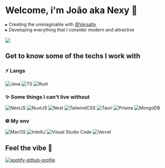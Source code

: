 # Welcome, i'm João aka Nexy 🌱

▸ Creating the unimaginable with <a href="https://github.com/Versatly">@Versatly</a>
<br/>
▸ Developing everything that I consider modern and attractive
<br/>
<br/>
![](https://komarev.com/ghpvc/?username=faxshw&color=006bed)

## Get to know some of the techs I work with
### ⚡ Langs
![Java](https://img.shields.io/badge/Java-ED8B00?style=for-the-badge&logo=openjdk&logoColor=white)
![TS](https://img.shields.io/badge/TypeScript-007ACC?style=for-the-badge&logo=typescript&logoColor=white)
![Rust](https://img.shields.io/badge/Rust-000000?style=for-the-badge&logo=rust&logoColor=white)

### ✨ Some things I can't live without
![NextJS](https://img.shields.io/badge/Next.js-000?logo=nextdotjs&logoColor=fff&style=for-the-badge)
![NuxtJS](https://img.shields.io/badge/nuxt.js-00DC82?style=for-the-badge&logo=nuxt.js&logoColor=white)
![Nest](https://img.shields.io/badge/nestjs-E0234E?style=for-the-badge&logo=nestjs&logoColor=white)
![TailwindCSS](https://img.shields.io/badge/tailwindcss-%2338B2AC.svg?style=for-the-badge&logo=tailwind-css&logoColor=white)
![Tauri](https://img.shields.io/badge/tauri-%2324C8DB.svg?style=for-the-badge&logo=tauri&logoColor=%23FFFFFF)
![Prisma](https://img.shields.io/badge/Prisma-3982CE?style=for-the-badge&logo=Prisma&logoColor=white)
![MongoDB](https://img.shields.io/badge/MongoDB-%234ea94b.svg?style=for-the-badge&logo=mongodb&logoColor=white)

### 🌐 My env
![MacOS](https://img.shields.io/badge/mac%20os-000000?style=for-the-badge&logo=apple&logoColor=white)
![IntelliJ](https://img.shields.io/badge/Intellij%20Idea-000?logo=intellij-idea&style=for-the-badge)
![Visual Studio Code](https://img.shields.io/badge/Visual%20Studio%20Code-0078d7.svg?style=for-the-badge&logo=visual-studio-code&logoColor=white)
![Vercel](https://img.shields.io/badge/vercel-%23000000.svg?style=for-the-badge&logo=vercel&logoColor=white)

## Feel the vibe 🤘
[![spotify-github-profile](https://spotify-github-profile.kittinanx.com/api/view?uid=31llw6qrvzurolk4xh5lyudfwkze&cover_image=true&theme=natemoo-re&show_offline=false&background_color=121212&interchange=false&bar_color=53b14f&bar_color_cover=false)](https://github.com/kittinan/spotify-github-profile)
